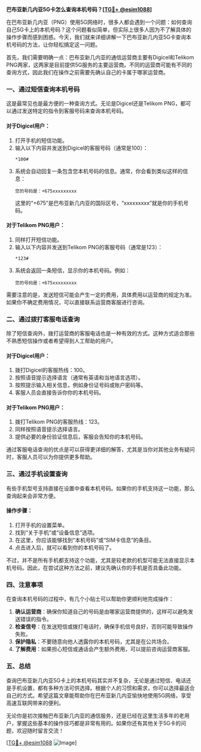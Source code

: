 **巴布亚新几内亚5G卡怎么查询本机号码？[[TG💪+ @esim1088](https://t.me/s/esim1088)]**

在巴布亚新几内亚（PNG）使用5G网络时，很多人都会遇到一个问题：如何查询自己5G卡上的本机号码？这个问题看似简单，但实际上很多人因为不了解具体的操作步骤而感到困惑。今天，我们就来详细讲解一下巴布亚新几内亚5G卡查询本机号码的方法，让你轻松搞定这一问题。

首先，我们需要明确一点：巴布亚新几内亚的通信运营商主要有Digicel和Telikom PNG两家，这两家是目前提供5G服务的主要运营商。不同的运营商可能有不同的查询方式，因此我们在操作之前需要先确认自己的卡属于哪家运营商。

### 一、通过短信查询本机号码

这是最常见也是最方便的一种查询方式。无论是Digicel还是Telikom PNG，都可以通过发送特定的指令到客服号码来查询本机号码。

#### 对于Digicel用户：
1. 打开手机的短信功能。
2. 输入以下内容并发送到Digicel的客服号码（通常是100）：
   ```
   *100#
   ```
3. 系统会自动回复一条包含您本机号码的信息。通常，你会看到类似这样的信息：
   ```
   您的号码是：+675xxxxxxxxx
   ```
   这里的“+675”是巴布亚新几内亚的国际区号，“xxxxxxxxx”就是你的手机号码。

#### 对于Telikom PNG用户：
1. 同样打开短信功能。
2. 输入以下内容并发送到Telikom PNG的客服号码（通常是123）：
   ```
   *123#
   ```
3. 系统会返回一条短信，显示你的本机号码。例如：
   ```
   您的号码是：+675xxxxxxxxx
   ```

需要注意的是，发送短信可能会产生一定的费用，具体费用以运营商的规定为准。如果你不确定费用情况，可以直接联系运营商客服进行咨询。

### 二、通过拨打客服电话查询

除了短信查询外，拨打运营商的客服电话也是一种有效的方式。这种方式适合那些不熟悉短信操作或者希望得到人工帮助的用户。

#### 对于Digicel用户：
1. 拨打Digicel的客服热线：100。
2. 按照语音提示选择语言（通常有英语和当地语言选项）。
3. 按照提示输入相关信息，例如身份证号码或账户密码等。
4. 客服人员会直接告诉你你的本机号码。

#### 对于Telikom PNG用户：
1. 拨打Telikom PNG的客服热线：123。
2. 同样按照语音提示选择语言。
3. 提供必要的身份验证信息后，客服会告知你的本机号码。

通过客服电话查询的优点是可以获得更详细的解答，尤其是当你对其他业务有疑问时，客服人员可以为你提供更多帮助。

### 三、通过手机设置查询

有些手机型号支持直接在设置中查看本机号码。如果你的手机支持这一功能，那么查询起来会非常方便。

#### 操作步骤：
1. 打开手机的设置菜单。
2. 找到“关于手机”或“设备信息”选项。
3. 在这里，你应该能够找到“本机号码”或“SIM卡信息”的条目。
4. 点击进入后，就可以看到你的本机号码了。

不过，并不是所有手机都支持这个功能，尤其是较老款的机型可能无法直接显示本机号码。因此，在尝试这种方法之前，建议先确认你的手机是否具备此功能。

### 四、注意事项

在查询本机号码的过程中，有几个小贴士可以帮助你更顺利地完成操作：

1. **确认运营商**：确保你知道自己的号码是由哪家运营商提供的，这样可以避免发送错误的指令。
2. **检查信号**：在发送短信或拨打电话时，确保手机信号良好，否则可能导致操作失败。
3. **保护隐私**：不要随意向他人透露你的本机号码，尤其是在公共场合。
4. **了解费用**：如果担心短信或通话会产生额外费用，可以提前咨询运营商客服。

### 五、总结

查询巴布亚新几内亚5G卡上的本机号码其实并不复杂，无论是通过短信、电话还是手机设置，都有多种方法可供选择。根据个人的习惯和需求，你可以选择最适合自己的方式。希望这篇文章能帮助你在巴布亚新几内亚愉快地使用5G网络，享受高速互联网带来的便利。

无论你是初次接触巴布亚新几内亚的通信服务，还是已经在这里生活多年的老用户，掌握这些基本的操作技巧都是非常有用的。如果你还有其他关于5G卡的问题，欢迎随时留言交流！

[[TG💪+ @esim1088](https://t.me/s/esim1088) ![Image](https://i.postimg.cc/4NQfJmqS/Snipaste-2025-05-13-00-14-12.png)]